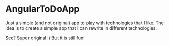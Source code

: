 # AngularToDoApp

Just a simple (and not original) app to play with technologies that I like.
The idea is to create a simple app that I can rewrite in different technologies.

See? Super original :) But it is still fun!
